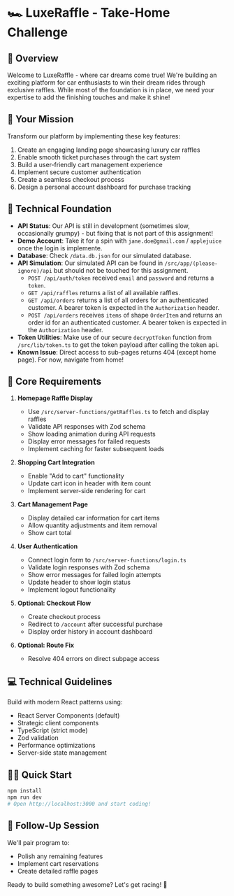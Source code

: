 # 🏎️ LuxeRaffle - Take-Home Challenge

## 🎯 Overview

Welcome to LuxeRaffle - where car dreams come true! We're building an exciting platform for car enthusiasts to win their dream rides through exclusive raffles. While most of the foundation is in place, we need your expertise to add the finishing touches and make it shine!

## 🎨 Your Mission

Transform our platform by implementing these key features:

1. Create an engaging landing page showcasing luxury car raffles
2. Enable smooth ticket purchases through the cart system
3. Build a user-friendly cart management experience
4. Implement secure customer authentication
5. Create a seamless checkout process
6. Design a personal account dashboard for purchase tracking

## 🚀 Technical Foundation

- **API Status**: Our API is still in development (sometimes slow, occasionally grumpy) - but fixing that is not part of this assignment!
- **Demo Account**: Take it for a spin with `jane.doe@gmail.com` / `applejuice` once the login is implemente.
- **Database**: Check `/data.db.json` for our simulated database.
- **API Simulation**: Our simulated API can be found in `/src/app/(please-ignore)/api` but should not be touched for this assignment.
  - `POST /api/auth/token` received `email` and `password` and returns a `token`.
  - `GET /api/raffles` returns a list of all available raffles.
  - `GET /api/orders` returns a list of all orders for an authenticated customer. A bearer token is expected in the `Authorization` header.
  - `POST /api/orders` receives `items` of shape `OrderItem` and returns an order id for an authenticated customer. A bearer token is expected in the `Authorization` header.
- **Token Utilities**: Make use of our secure `decryptToken` function from `/src/lib/token.ts` to get the token payload after calling the token api.
- **Known Issue**: Direct access to sub-pages returns 404 (except home page). For now, navigate from home!

## 🎯 Core Requirements

1. **Homepage Raffle Display**

   - Use `/src/server-functions/getRaffles.ts` to fetch and display raffles
   - Validate API responses with Zod schema
   - Show loading animation during API requests
   - Display error messages for failed requests
   - Implement caching for faster subsequent loads

2. **Shopping Cart Integration**

   - Enable "Add to cart" functionality
   - Update cart icon in header with item count
   - Implement server-side rendering for cart

3. **Cart Management Page**

   - Display detailed car information for cart items
   - Allow quantity adjustments and item removal
   - Show cart total

4. **User Authentication**

   - Connect login form to `/src/server-functions/login.ts`
   - Validate login responses with Zod schema
   - Show error messages for failed login attempts
   - Update header to show login status
   - Implement logout functionality

5. **Optional: Checkout Flow**

   - Create checkout process
   - Redirect to `/account` after successful purchase
   - Display order history in account dashboard

6. **Optional: Route Fix**

   - Resolve 404 errors on direct subpage access

## 💻 Technical Guidelines

Build with modern React patterns using:

- React Server Components (default)
- Strategic client components
- TypeScript (strict mode)
- Zod validation
- Performance optimizations
- Server-side state management

## 🏃‍♂️ Quick Start

```bash
npm install
npm run dev
# Open http://localhost:3000 and start coding!
```

## 🤝 Follow-Up Session

We'll pair program to:

- Polish any remaining features
- Implement cart reservations
- Create detailed raffle pages

Ready to build something awesome? Let's get racing! 🏁
